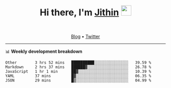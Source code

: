 <h1 align="center">Hi there, I'm <a href="https://jithset.github.io/" target="_blank">Jithin</a> <img
src="https://github.com/blackcater/blackcater/raw/main/images/Hi.gif" height="32" /></h1>

<br />

<p align="center">
  <a href="https://jithset.github.io">Blog</a> •
  <a href="https://twitter.com/jithset">Twitter</a>
</p>

---

📊 **Weekly development breakdown**

<!--START_SECTION:waka-->

```text
Other        3 hrs 52 mins   ██████████░░░░░░░░░░░░░░░   39.59 %
Markdown     2 hrs 37 mins   ██████▓░░░░░░░░░░░░░░░░░░   26.78 %
JavaScript   1 hr 1 min      ██▓░░░░░░░░░░░░░░░░░░░░░░   10.39 %
YAML         37 mins         █▓░░░░░░░░░░░░░░░░░░░░░░░   06.35 %
JSON         29 mins         █▒░░░░░░░░░░░░░░░░░░░░░░░   04.99 %
```

<!--END_SECTION:waka-->

